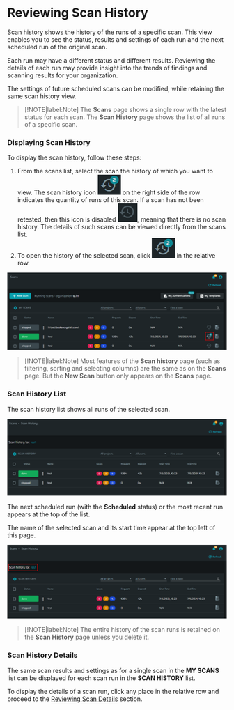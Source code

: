 # Reviewing Scan History
Scan history shows the history of the runs of a specific scan. This view enables you to see the status, results and settings of each run and the next scheduled run of the original scan. 

Each run may have a different status and different results. Reviewing the details of each run may provide insight into the trends of findings and scanning results for your organization.

The settings of future scheduled scans can be modified, while retaining the same scan history view.

> [!NOTE|label:Note]
The **Scans** page shows a single row with the latest status for each scan. The **Scan History** page shows the list of all runs of a specific scan. 

### Displaying Scan History
To display the scan history, follow these steps: 
1. From the scans list, select the scan the history of which you want to view. The scan history icon ![Scan-History-Icon](media/scan-history-icon.png ':size=3%') on the right side of the row indicates the quantity of runs of this scan.
If a scan has not been retested, then this icon is disabled ![Scan-History-Disabled](media/scan-history-disabled.png ':size=3%'), meaning that there is no scan history. The details of such scans can be viewed directly from the scans list.
2. To open the history of the selected scan, click  ![Scan-History-Icon](media/scan-history-icon.png ':size=3%') in the relative row.

![Scan-History](media/select-history.png ':size=60%')

> [!NOTE|label:Note]
Most features of the **Scan history** page (such as filtering, sorting and selecting columns) are the same as on the **Scans** page. But the **New Scan** button only appears on the **Scans** page.

### Scan History List
The scan history list shows all runs of the selected scan.

![Scan-History](media/scan-history.png ':size=60%')

The next scheduled run (with the **Scheduled** status) or the most recent run appears at the top of the list.

The name of the selected scan and its start time appear at the top left of this page.

![Name-and-Time-of-Scan](media/name-of-scan.png ':size=60%')

> [!NOTE|label:Note]
The entire history of the scan runs is retained on the **Scan History** page unless you delete it.

### Scan History Details 
The same scan results and settings as for a single scan in the **MY SCANS** list can be displayed for each scan run in the **SCAN HISTORY** list.

To display the details of a scan run, click any place in the relative row and proceed to the [Reviewing Scan Details](/guide/np-web-ui/scanning/reviewing-scan-details.md) section. 
